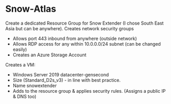 # Snow-Atlas

Create a dedicated Resource Group for Snow Extender (I chose South East Asia but can be anywhere).
Creates network security groups
- Allows port 443 inbound from anywhere (outside network)
- Allows RDP access for any within 10.0.0.0/24 subnet (can be changed easily)
- Creates an Azure Storage Account


Creates a VM:
- Windows Server 2019 datacenter-gensecond
- Size (Standard_D2s_v3) - in line with best practice.
- Name snowextender
- Adds to the resource group & applies security rules. (Assigns a public IP & DNS too)

